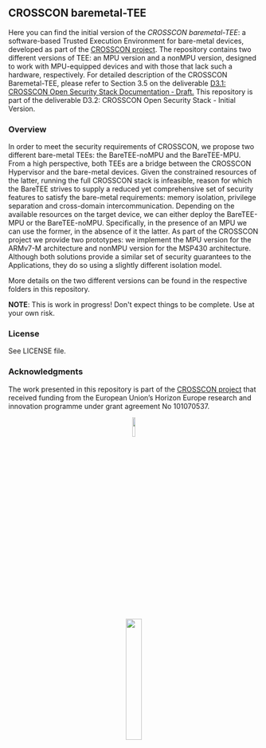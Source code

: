 ## CROSSCON baremetal-TEE

Here you can find the initial version of the _CROSSCON baremetal-TEE_:  a software-based Trusted Execution Environment for bare-metal devices, developed as part of the [CROSSCON project](https://crosscon.eu/). The repository contains two different versions of TEE: an MPU version and a nonMPU version, designed to work with MPU-equipped devices and with those that lack such a hardware, respectively. For detailed description of the CROSSCON Baremetal-TEE, please refer to Section 3.5 on the deliverable [D3.1: CROSSCON Open Security Stack Documentation ‐ Draft.](https://crosscon.eu/library/deliverables) This repository is part of the deliverable D3.2: CROSSCON Open Security Stack - Initial Version.

### Overview
In order to meet the security requirements of CROSSCON, we propose two different bare-metal TEEs: the BareTEE-noMPU and the BareTEE-MPU. From a high perspective, both TEEs are a bridge between the CROSSCON Hypervisor and the bare-metal devices. Given the constrained resources of the latter, running the full CROSSCON stack is infeasible, reason for which the BareTEE strives to supply a reduced yet comprehensive set of security features to satisfy the bare-metal requirements: memory isolation, privilege separation and cross-domain intercommunication. 
Depending on the available resources on the target device, we can either deploy the BareTEE-MPU or the BareTEE-noMPU. Specifically, in the presence of an MPU we can use the former, in the absence of it the latter. As part of the CROSSCON project we provide two prototypes: we implement the MPU version for the ARMv7-M architecture and nonMPU version for the MSP430 architecture.
Although both solutions provide a similar set of security guarantees to the Applications, they do so using a slightly different isolation model.

More details on the two different versions can be found in the respective folders in this repository.

**NOTE**: This is work in progress! Don't expect things to be complete. Use at your own risk.

### License
See LICENSE file.

### Acknowledgments
The work presented in this repository is part of the [CROSSCON project](https://crosscon.eu/) that received funding from the European Union’s Horizon Europe research and innovation programme under grant agreement No 101070537.

<p align="center">
    <img src="https://crosscon.eu/sites/crosscon/themes/crosscon/images/eu.svg" width=10% height=10%>
</p>

<p align="center">
    <img src="https://crosscon.eu/sites/crosscon/files/public/styles/large_1080_/public/content-images/media/2023/crosscon_logo.png?itok=LUH3ejzO" width=25% height=25%>
</p>
